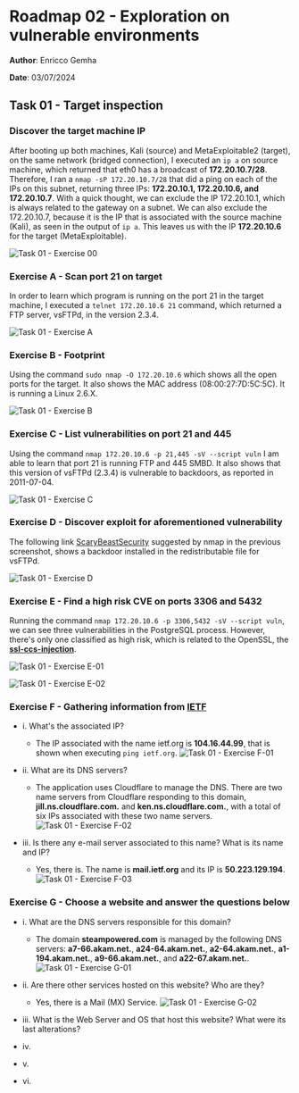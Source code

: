 # Roadmap 02 - Exploration on vulnerable environments

**Author**: Enricco Gemha

**Date**: 03/07/2024

## Task 01 - Target inspection

### Discover the target machine IP

After booting up both machines, Kali (source) and MetaExploitable2 (target), on the same network (bridged connection), I executed an `ip a` on source machine, which returned that eth0 has a broadcast of **172.20.10.7/28**. Therefore, I ran a `nmap -sP 172.20.10.7/28` that did a ping on each of the IPs on this subnet, returning three IPs: **172.20.10.1, 172.20.10.6, and 172.20.10.7**. With a quick thought, we can exclude the IP 172.20.10.1, which is always related to the gateway on a subnet. We can also exclude the 172.20.10.7, because it is the IP that is associated with the source machine (Kali), as seen in the output of `ip a`. This leaves us with the IP **172.20.10.6** for the target (MetaExploitable).

![Task 01 - Exercise 00](./docs/img/task01-exercise00.png)

### Exercise A - Scan port 21 on target

In order to learn which program is running on the port 21 in the target machine, I executed a `telnet 172.20.10.6 21` command, which returned a FTP server, vsFTPd, in the version 2.3.4.

![Task 01 - Exercise A](./docs/img/task01-exerciseA.png)

### Exercise B - Footprint

Using the command `sudo nmap -O 172.20.10.6` which shows all the open ports for the target. It also shows the MAC address (08:00:27:7D:5C:5C). It is running a Linux 2.6.X.

![Task 01 - Exercise B](./docs/img/task01-exerciseB.png)

### Exercise C - List vulnerabilities on port 21 and 445

Using the command `nmap 172.20.10.6 -p 21,445 -sV --script vuln` I am able to learn that port 21 is running FTP and 445 SMBD. It also shows that this version of vsFTPd (2.3.4) is vulnerable to backdoors, as reported in 2011-07-04.

![Task 01 - Exercise C](./docs/img/task01-exerciseC.png)

### Exercise D - Discover exploit for aforementioned vulnerability

The following link [ScaryBeastSecurity](https://scarybeastsecurity.blogspot.com/2011/07/alert-vsftpd-download-backdoored.html) suggested by nmap in the previous screenshot, shows a backdoor installed in the redistributable file for vsFTPd.

![Task 01 - Exercise D](./docs/img/task01-exerciseD.png)

### Exercise E - Find a high risk CVE on ports 3306 and 5432

Running the command `nmap 172.20.10.6 -p 3306,5432 -sV --script vuln`, we can see three vulnerabilities in the PostgreSQL process. However, there's only one classified as high risk, which is related to the OpenSSL, the [**ssl-ccs-injection**](https://cve.mitre.org/cgi-bin/cvename.cgi?name=CVE-2014-0224).

![Task 01 - Exercise E-01](./docs/img/task01-exerciseE-01.png)

![Task 01 - Exercise E-02](./docs/img/task01-exerciseE-02.png)

### Exercise F - Gathering information from [IETF](ietf.org)

- i. What's the associated IP?

  - The IP associated with the name ietf.org is **104.16.44.99**, that is shown when executing `ping ietf.org`. ![Task 01 - Exercise F-01](./docs/img/task01-exerciseF-01.png)

- ii. What are its DNS servers?

  - The application uses Cloudflare to manage the DNS. There are two name servers from Cloudflare responding to this domain, **jill.ns.cloudflare.com.** and **ken.ns.cloudflare.com.**, with a total of six IPs associated with these two name servers. ![Task 01 - Exercise F-02](./docs/img/task01-exerciseF-02.png)

- iii. Is there any e-mail server associated to this name? What is its name and IP?

  - Yes, there is. The name is **mail.ietf.org** and its IP is **50.223.129.194**. ![Task 01 - Exercise F-03](./docs/img/task01-exerciseF-03.png)

### Exercise G - Choose a website and answer the questions below

- i. What are the DNS servers responsible for this domain?

  - The domain **steampowered.com** is managed by the following DNS servers: **a7-66.akam.net.**, **a24-64.akam.net.**, **a2-64.akam.net.**, **a1-194.akam.net.**, **a9-66.akam.net.**, and **a22-67.akam.net.**. ![Task 01 - Exercise G-01](./docs/img/task01-exerciseG-01.png)

- ii. Are there other services hosted on this website? Who are they?

  - Yes, there is a Mail (MX) Service. ![Task 01 - Exercise G-02](./docs/img/task01-exerciseG-01.png)

- iii. What is the Web Server and OS that host this website? What were its last alterations?

- iv.

- v.

- vi.